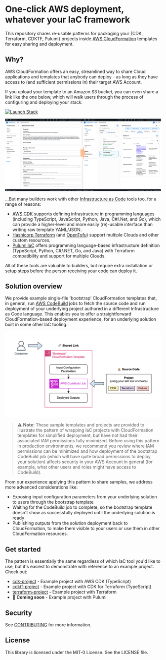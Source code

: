 # One-click AWS deployment, whatever your IaC framework

This repository shares re-usable patterns for packaging your {CDK, Terraform, CDKTF, Pulumi} projects inside [AWS CloudFormation](https://docs.aws.amazon.com/AWSCloudFormation/latest/UserGuide/Welcome.html) templates for easy sharing and deployment.


## Why?

AWS CloudFormation offers an easy, streamlined way to share Cloud applications and templates that anybody can deploy - as long as they have access to (and sufficient permissions in) their target AWS Account.

If you upload your template to an Amazon S3 bucket, you can even share a link like the one below, which will walk users through the process of configuring and deploying your stack:

[![Launch Stack](https://s3.amazonaws.com/cloudformation-examples/cloudformation-launch-stack.png)](https://console.aws.amazon.com/cloudformation/home?#/stacks/create/review?templateURL=https://s3.amazonaws.com/ws-assets-prod-iad-r-iad-ed304a55c2ca1aee/e4a232b7-b0da-4153-b71e-82130a42c00a/cdk_cfn_bootstrap.yml&stackName=CDKCFnBootstrap "Launch Stack")

![](img/Create-Stack-Flow.png "Screenshots of AWS CloudFormation console showing user configuring 'bootstrap' stack, followed by successfully-deployed stacks including CDK Toolkit and published outputs from a CDK application.")

...But many builders work with other [Infrastructure as Code](https://aws.amazon.com/what-is/iac/) tools too, for a range of reasons:

- [AWS CDK](https://docs.aws.amazon.com/cdk/v2/guide/home.html) supports defining infrastructure in programming languages (including TypeScript, JavaScript, Python, Java, C#/.Net, and Go), which can provide a higher-level and more easily (re)-usable interface than writing raw template YAML/JSON.
- [Hashicorp Terraform](https://developer.hashicorp.com/terraform) (and [OpenTofu](https://opentofu.org/)) support multiple Clouds and other custom resources.
- [Pulumi IaC](https://www.pulumi.com/product/infrastructure-as-code/) offers programming language-based infrastructure definition (TypeScript, Python, C#/.NET, Go, and Java) with Terraform compatibility and support for multiple Clouds.

All of these tools are valuable to builders, but require extra installation or setup steps before the person receiving your code can deploy it.


## Solution overview

We provide example single-file 'bootstrap' CloudFormation templates that, in general, run [AWS CodeBuild](https://docs.aws.amazon.com/codebuild/latest/userguide/welcome.html) jobs to fetch the source code and run deployment of your underlying project authored in a different Infrastructure as Code language. This enables you to offer a straightforward CloudFormation-based deployment experience, for an underlying solution built in some other IaC tooling.

![](img/CloudFormation-Wrap-Flow.png "Flow diagram: End-user fetches CloudFormation template (which may have configurable parameters) whose deployment runs an AWS CodeBuild job, that fetches and runs deployment of your actual IaC project")

> ⚠️ **Note:** These sample templates and projects are provided to illustrate the pattern of wrapping IaC projects with CloudFormation templates for simplified deployment, but have not had their associated IAM permissions fully minimized. Before using this pattern in production environments, we recommend you review where IAM permissions can be minimized and how deployment of the bootstrap CodeBuild job (which will have quite broad permissions to deploy your solution) affects security in your AWS Account in general (for example, what other users and roles might have access to CodeBuild).

From our experience applying this pattern to share samples, we address more advanced considerations like:

- Exposing input configuration parameters from your underlying solution to users through the bootstrap template
- Waiting for the CodeBuild job to complete, so the bootstrap template doesn't show as successfully deployed until the underlying solution is ready
- Publishing outputs from the solution deployment back to CloudFormation, to make them visible to your users or use them in other CloudFormation resources.


## Get started

The pattern is essentially the same regardless of which IaC tool you'd like to use, but it's easiest to demonstrate with reference to an example project. Check out:

- [cdk-project](cdk-project/README.md) - Example project with AWS CDK (TypeScript)
- [cdktf-project](cdktf-project/README.md) - Example project with CDK for Terraform (TypeScript)
- [terraform-project](terraform-project/README.md) - Example project with Terraform
- 👷 **Coming soon** - Example project with Pulumi



## Security

See [CONTRIBUTING](CONTRIBUTING.md#security-issue-notifications) for more information.


## License

This library is licensed under the MIT-0 License. See the LICENSE file.
